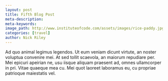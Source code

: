 ```yaml
---
layout: post
title: Fifth Blog Post
meta-description:
meta-keywords:
image_path: http://www.instituteofcode.com/assets/images/rice-paddy.jpg
categories: [travel]
author: Nick Riley
---
```


Ad quo animal legimus legendos. Ut eum veniam dicunt virtute, an noster voluptua convenire mei. At sed tollit scaevola, an maiorum repudiare per. Mei epicuri apeirian ne, usu iisque aliquam praesent ad, omnes ullamcorper in pri. Vitae quaeque mea cu. Mei quot laoreet laboramus eu, cu propriae patrioque maiestatis vel.
